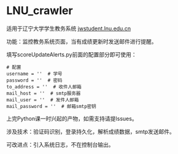 # LNU_crawler

适用于辽宁大学学生教务系统 [jwstudent.lnu.edu.cn](http://jwstudent.lnu.edu.cn/)

功能：监控教务系统页面，当有成绩更新时发送邮件进行提醒。

填写scoreUpdateAlerts.py前面的配置部分即可使用：

```
# 配置
username = ''  # 学号
password = ''  # 密码
to_address = ''  # 收件人邮箱
mail_host = ''  # smtp服务器
mail_user = ''  # 发件人邮箱
mail_password = ''  # 邮箱smtp密钥
```

上完Python课一时兴起的产物，如需支持请提Issues。

涉及技术：验证码识别，登录持久化，解析成绩数据，smtp发送邮件。

可改进点：引入系统日志，不在控制台输出。
